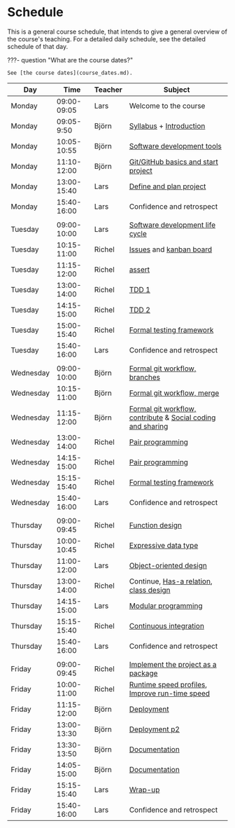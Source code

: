 # Schedule

This is a general course schedule, that intends to give a general overview
of the course's teaching.
For a detailed daily schedule, see the detailed schedule of that day.

???- question "What are the course dates?"

    See [the course dates](course_dates.md).

<!-- markdownlint-disable MD013 --><!-- Tables cannot be split up over lines, hence will break 80 characters per line -->
<!-- markdownlint-disable MD055 --><!-- We use three pipes to indicate an empty row -->

Day      |Time       |Teacher|Subject
---------|-----------|-------|-----------------------------------------------------------
Monday   |09:00-09:05|Lars  | Welcome to the course
Monday   |09:05-9:50|Björn  |[Syllabus](./intro.md) + [Introduction](./introductions/intro.md)
Monday   |10:05-10:55|Björn  |[Software development tools](./introductions/sdlc_tools.md) <!-- includes modules (tiny) -->
Monday   |11:10-12:00|Björn  |[Git/GitHub basics and start project](./project_start/git_startup.md) <!-- includes merge conflicts -->
Monday   |13:00-15:40|Lars   |[Define and plan project](./project_start/analysis_design.md)
Monday   |15:40-16:00|Lars   |Confidence and retrospect
|||||
Tuesday  |09:00-10:00|Lars   |[Software development life cycle](./introductions/sdlc.md)
Tuesday  |10:15-11:00|Richel |[Issues](project/issues.md) and [kanban board](project/kanban_board.md)
Tuesday  |11:15-12:00|Richel |[assert](assert/README.md)
Tuesday  |13:00-14:00|Richel |[TDD 1](tdd/README.md)
Tuesday  |14:15-15:00|Richel |[TDD 2](tdd/README.md)
Tuesday  |15:00-15:40|Richel |[Formal testing framework](testing/testing_framework.md)
Tuesday  |15:40-16:00|Lars   |Confidence and retrospect
|||||
Wednesday|09:00-10:00|Björn  |[Formal git workflow, branches](./git/branches.md)
Wednesday|10:15-11:00|Björn  |[Formal git workflow, merge](./git/merge.md)
Wednesday|11:15-12:00|Björn  |[Formal git workflow, contribute](./git/contribute.md) & [Social coding and sharing](./social_coding/social_coding.md)
Wednesday|13:00-14:00|Richel |[Pair programming](pair_programming/README.md)
Wednesday|14:15-15:00|Richel |[Pair programming](pair_programming/README.md)
Wednesday|15:15-15:40|Richel |[Formal testing framework](testing/testing_framework.md)
Wednesday|15:40-16:00|Lars   |Confidence and retrospect
|||||
Thursday |09:00-09:45|Richel |[Function design](function_design/README.md)
Thursday |10:00-10:45|Richel |[Expressive data type](expressive_data_type/README.md)
Thursday |11:00-12:00|Lars   |[Object-oriented design](design_develop/OO_development.md)
Thursday |13:00-14:00|Richel |Continue, [Has-a relation](has_a_relation/README.md), [class design](data_structures/class_design.md)
Thursday |14:15-15:00|Lars   |[Modular programming](./modularity/modular.md)
Thursday |15:15-15:40|Richel |[Continuous integration](continuous_integration/README.md)
Thursday |15:40-16:00|Lars   |Confidence and retrospect
|||||
Friday   |09:00-09:45|Richel |[Implement the project as a package](package/README.md)
Friday   |10:00-11:00|Richel |[Runtime speed profiles](optimisation/runtime_speed_profiles.md), [Improve run-time speed](optimisation/improve_runtime_speed.md)
Friday   |11:15-12:00|Björn  |[Deployment](deployment/deploy.md)
Friday   |13:00-13:30|Björn  |[Deployment p2](deployment/deploy.md)
Friday   |13:30-13:50|Björn  |[Documentation](deployment/documentation.md)
Friday   |14:05-15:00|Björn  |[Documentation](deployment/documentation.md)
Friday   |15:15-15:40|Lars   |[Wrap-up](misc/wrap_up.md)
Friday   |15:40-16:00|Lars   |Confidence and retrospect

<!-- markdownlint-enable MD013 -->
<!-- markdownlint-enable MD055 -->
